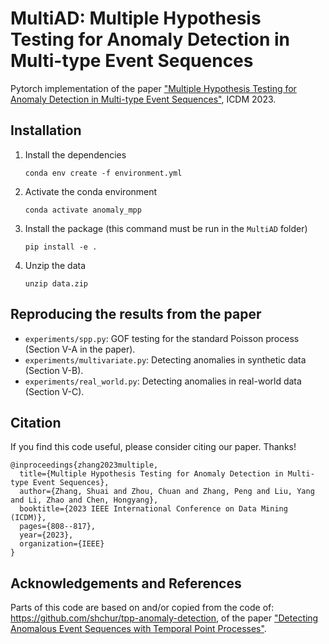 # MultiAD: Multiple Hypothesis Testing for Anomaly Detection in Multi-type Event Sequences
Pytorch implementation of the paper ["Multiple Hypothesis Testing for Anomaly Detection in Multi-type Event Sequences"](https://ieeexplore.ieee.org/abstract/document/10415766), ICDM 2023.


## Installation
1. Install the dependencies
    ```
    conda env create -f environment.yml
    ```
2. Activate the conda environment
    ```
    conda activate anomaly_mpp
    ```
3. Install the package (this command must be run in the `MultiAD` folder)
    ```
    pip install -e .
    ```
4. Unzip the data
    ```
    unzip data.zip
    ```

## Reproducing the results from the paper
- `experiments/spp.py`: GOF testing for the standard Poisson process (Section V-A in the paper).
- `experiments/multivariate.py`: Detecting anomalies in synthetic data (Section V-B).
- `experiments/real_world.py`: Detecting anomalies in real-world data (Section V-C).


## Citation
If you find this code useful, please consider citing our paper. Thanks!

```
@inproceedings{zhang2023multiple,
  title={Multiple Hypothesis Testing for Anomaly Detection in Multi-type Event Sequences},
  author={Zhang, Shuai and Zhou, Chuan and Zhang, Peng and Liu, Yang and Li, Zhao and Chen, Hongyang},
  booktitle={2023 IEEE International Conference on Data Mining (ICDM)},
  pages={808--817},
  year={2023},
  organization={IEEE}
}
```

## Acknowledgements and References
Parts of this code are based on and/or copied from the code of: https://github.com/shchur/tpp-anomaly-detection, of the paper ["Detecting Anomalous Event Sequences with Temporal Point Processes"](https://papers.neurips.cc/paper/2021/hash/6faa8040da20ef399b63a72d0e4ab575-Abstract.html).